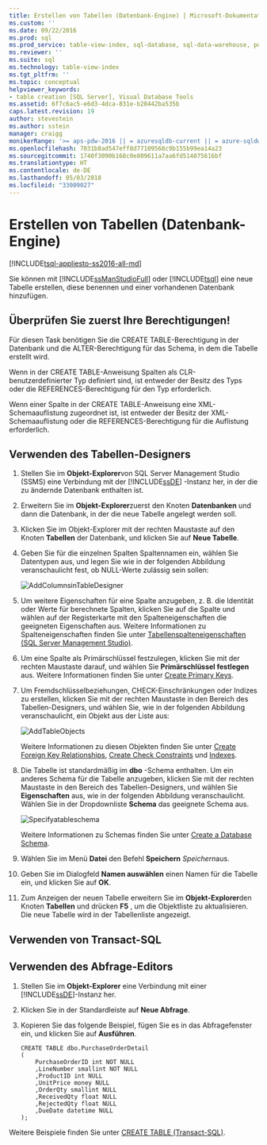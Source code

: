 ```yaml
---
title: Erstellen von Tabellen (Datenbank-Engine) | Microsoft-Dokumentation
ms.custom: ''
ms.date: 09/22/2016
ms.prod: sql
ms.prod_service: table-view-index, sql-database, sql-data-warehouse, pdw
ms.reviewer: ''
ms.suite: sql
ms.technology: table-view-index
ms.tgt_pltfrm: ''
ms.topic: conceptual
helpviewer_keywords:
- table creation [SQL Server], Visual Database Tools
ms.assetid: 6f7c6ac5-e6d3-4dca-831e-b28442ba535b
caps.latest.revision: 19
author: stevestein
ms.author: sstein
manager: craigg
monikerRange: '>= aps-pdw-2016 || = azuresqldb-current || = azure-sqldw-latest || >= sql-server-2016 || = sqlallproducts-allversions'
ms.openlocfilehash: 7031b8ad547eff8d77109568c9b155b99ea14a23
ms.sourcegitcommit: 1740f3090b168c0e809611a7aa6fd514075616bf
ms.translationtype: HT
ms.contentlocale: de-DE
ms.lasthandoff: 05/03/2018
ms.locfileid: "33009027"
---
```

# <a name="create-tables-database-engine"></a>Erstellen von Tabellen (Datenbank-Engine)
[!INCLUDE[tsql-appliesto-ss2016-all-md](../../includes/tsql-appliesto-ss2016-all-md.md)]

  Sie können mit [!INCLUDE[ssManStudioFull](../../includes/ssmanstudiofull-md.md)] oder [!INCLUDE[tsql](../../includes/tsql-md.md)] eine neue Tabelle erstellen, diese benennen und einer vorhandenen Datenbank hinzufügen.  
  

  
##  <a name="Permissions"></a> Überprüfen Sie zuerst Ihre Berechtigungen!  
Für diesen Task benötigen Sie die CREATE TABLE-Berechtigung in der Datenbank und die ALTER-Berechtigung für das Schema, in dem die Tabelle erstellt wird.  
  
 Wenn in der CREATE TABLE-Anweisung Spalten als CLR-benutzerdefinierter Typ definiert sind, ist entweder der Besitz des Typs oder die REFERENCES-Berechtigung für den Typ erforderlich.  
  
 Wenn einer Spalte in der CREATE TABLE-Anweisung eine XML-Schemaauflistung zugeordnet ist, ist entweder der Besitz der XML-Schemaauflistung oder die REFERENCES-Berechtigung für die Auflistung erforderlich.  
  
 
## <a name="using-table-designer"></a>Verwenden des Tabellen-Designers  
  
1.  Stellen Sie im **Objekt-Explorer**von SQL Server Management Studio (SSMS) eine Verbindung mit der [!INCLUDE[ssDE](../../includes/ssde-md.md)] -Instanz her, in der die zu ändernde Datenbank enthalten ist.  
  
2.  Erweitern Sie im **Objekt-Explorer**zuerst den Knoten **Datenbanken** und dann die Datenbank, in der die neue Tabelle angelegt werden soll.  
  
3.  Klicken Sie im Objekt-Explorer mit der rechten Maustaste auf den Knoten **Tabellen** der Datenbank, und klicken Sie auf **Neue Tabelle**.  
  
4.  Geben Sie für die einzelnen Spalten Spaltennamen ein, wählen Sie Datentypen aus, und legen Sie wie in der folgenden Abbildung veranschaulicht fest, ob NULL-Werte zulässig sein sollen:  
  
     ![AddColumnsinTableDesigner](../../relational-databases/tables/media/addcolumnsintabledesigner.gif "AddColumnsinTableDesigner")  
  
5.  Um weitere Eigenschaften für eine Spalte anzugeben, z. B. die Identität oder Werte für berechnete Spalten, klicken Sie auf die Spalte und wählen auf der Registerkarte mit den Spalteneigenschaften die geeigneten Eigenschaften aus. Weitere Informationen zu Spalteneigenschaften finden Sie unter [Tabellenspalteneigenschaften &#40;SQL Server Management Studio&#41;](../../relational-databases/tables/table-column-properties-sql-server-management-studio.md).  
  
6.  Um eine Spalte als Primärschlüssel festzulegen, klicken Sie mit der rechten Maustaste darauf, und wählen Sie **Primärschlüssel festlegen** aus. Weitere Informationen finden Sie unter [Create Primary Keys](../../relational-databases/tables/create-primary-keys.md).  
  
7.  Um Fremdschlüsselbeziehungen, CHECK-Einschränkungen oder Indizes zu erstellen, klicken Sie mit der rechten Maustaste in den Bereich des Tabellen-Designers, und wählen Sie, wie in der folgenden Abbildung veranschaulicht, ein Objekt aus der Liste aus:  
  
     ![AddTableObjects](../../relational-databases/tables/media/addtableobjects.gif "AddTableObjects")  
  
     Weitere Informationen zu diesen Objekten finden Sie unter [Create Foreign Key Relationships](../../relational-databases/tables/create-foreign-key-relationships.md), [Create Check Constraints](../../relational-databases/tables/create-check-constraints.md) und [Indexes](../../relational-databases/indexes/indexes.md).  
  
8.  Die Tabelle ist standardmäßig im **dbo** -Schema enthalten. Um ein anderes Schema für die Tabelle anzugeben, klicken Sie mit der rechten Maustaste in den Bereich des Tabellen-Designers, und wählen Sie **Eigenschaften** aus, wie in der folgenden Abbildung veranschaulicht. Wählen Sie in der Dropdownliste **Schema** das geeignete Schema aus.  
  
     ![Specifyatableschema](../../relational-databases/tables/media/specifyatableschema.gif "Specifyatableschema")  
  
     Weitere Informationen zu Schemas finden Sie unter [Create a Database Schema](../../relational-databases/security/authentication-access/create-a-database-schema.md).  
  
9. Wählen Sie im Menü **Datei** den Befehl **Speichern** *Speichern*aus.  
  
10. Geben Sie im Dialogfeld **Namen auswählen** einen Namen für die Tabelle ein, und klicken Sie auf **OK**.  
  
11. Zum Anzeigen der neuen Tabelle erweitern Sie im **Objekt-Explorer**den Knoten **Tabellen** und drücken **F5** , um die Objektliste zu aktualisieren. Die neue Tabelle wird in der Tabellenliste angezeigt.  
  
##  <a name="TsqlProcedure"></a> Verwenden von Transact-SQL  
  
## <a name="using-query-editor"></a>Verwenden des Abfrage-Editors  
  
1.  Stellen Sie im **Objekt-Explorer** eine Verbindung mit einer [!INCLUDE[ssDE](../../includes/ssde-md.md)]-Instanz her.  
  
2.  Klicken Sie in der Standardleiste auf **Neue Abfrage**.  
  
3.  Kopieren Sie das folgende Beispiel, fügen Sie es in das Abfragefenster ein, und klicken Sie auf **Ausführen**.  
  
    ```  
    CREATE TABLE dbo.PurchaseOrderDetail  
    (  
        PurchaseOrderID int NOT NULL  
        ,LineNumber smallint NOT NULL  
        ,ProductID int NULL  
        ,UnitPrice money NULL  
        ,OrderQty smallint NULL  
        ,ReceivedQty float NULL  
        ,RejectedQty float NULL  
        ,DueDate datetime NULL  
    );  
    ```  
  
 Weitere Beispiele finden Sie unter [CREATE TABLE &#40;Transact-SQL&#41;](../../t-sql/statements/create-table-transact-sql.md).  
  
  

